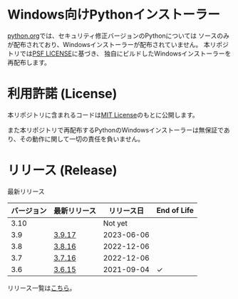 # Windows向けPythonインストーラー

[python.org](https://www.python.org/)では、セキュリティ修正バージョンのPythonについては
ソースのみが配布されており、Windowsインストーラーが配布されていません。
本リポジトリでは[PSF LICENSE](https://docs.python.org/3/license.html#psf-license)に基づき、
独自にビルドしたWindowsインストーラーを再配布します。

# 利用許諾 (License)

本リポジトリに含まれるコードは[MIT License](https://github.com/kai2nenobu/win-python-installer/blob/main/LICENSE)のもとに公開します。

また本リポジトリで再配布するPythonのWindowsインストーラーは無保証であり、その動作に関して一切の責任を負いません。

# リリース (Release)

最新リリース

| バージョン | 最新リリース                                                                      | リリース日 | End of Life |
|------------|-----------------------------------------------------------------------------------|------------|-------------|
|       3.10 |                                                                                   | Not yet    |             |
|        3.9 | [3.9.17](https://github.com/kai2nenobu/win-python-installer/releases/tag/v3.9.17) | 2023-06-06 |             |
|        3.8 | [3.8.16](https://github.com/kai2nenobu/win-python-installer/releases/tag/v3.8.16) | 2022-12-06 |             |
|        3.7 | [3.7.16](https://github.com/kai2nenobu/win-python-installer/releases/tag/v3.7.16) | 2022-12-06 |             |
|        3.6 | [3.6.15](https://github.com/kai2nenobu/win-python-installer/releases/tag/v3.6.15) | 2021-09-04 | ✓           |

リリース一覧は[こちら](https://github.com/kai2nenobu/win-python-installer/releases)。
